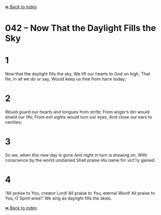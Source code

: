 [⬅️ Back to index](../README.md)

# 042 – Now That the Daylight Fills the Sky


# 1
Now that the daylight fills the sky,
We lift our hearts to God on high,
That He, in all we do or say,
Would keep us free from harm today;

# 2
Would guard our hearts and tongues from strife;
From anger’s din would shield our life;
From evil sights would turn our eyes,
And close our ears to vanities;

# 3
So we, when this new day is gone
And night in turn is drawing on,
With conscience by the world unstained
Shall praise His name for vict’ry gained.

# 4
“All praise to You, creator Lord!
All praise to You, eternal Word!
All praise to You, O Spirit wise!”
We sing as daylight fills the skies.

[⬅️ Back to index](../README.md)
